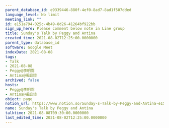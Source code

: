 ```yaml
---
parent_database_id: e9339446-880f-4ef0-8ad7-8ad1f507dded
language_level: No limit
meeting_link: ""
id: e151a794-025c-4b49-8d26-41264bf922bb
sign_up_here: Please comment below note in Line group
title: Sunday's Talk by Peggy and Antina
created_time: 2021-08-02T12:25:00.0000000
parent_type: database_id
software: Google Meet
indexDate: 2021-08-08
tags:
- Talk
- 2021-08-08
- Peggy@李明霈
- Antina@張庭瑄
archived: false
hosts:
- Peggy@李明霈
- Antina@張庭瑄
object: page
notion_url: https://www.notion.so/Sunday-s-Talk-by-Peggy-and-Antina-e151a794025c4b498d2641264bf922bb
name: Sunday's Talk by Peggy and Antina
talktime: 2021-08-08T09:30:00.0000000
last_edited_time: 2021-08-02T12:25:00.0000000
---
```







